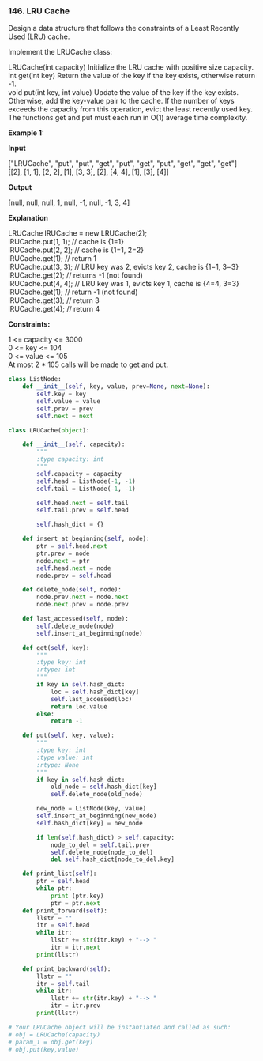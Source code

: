 ### 146. LRU Cache

Design a data structure that follows the constraints of a Least Recently Used (LRU) cache.

Implement the LRUCache class:  

LRUCache(int capacity) Initialize the LRU cache with positive size capacity.  
int get(int key) Return the value of the key if the key exists, otherwise return -1.  
void put(int key, int value) Update the value of the key if the key exists. Otherwise, add the key-value pair to the cache. If the number of keys exceeds the capacity from this operation, evict the least recently used key.  
The functions get and put must each run in O(1) average time complexity.  

**Example 1:**

**Input**

["LRUCache", "put", "put", "get", "put", "get", "put", "get", "get", "get"]  
[[2], [1, 1], [2, 2], [1], [3, 3], [2], [4, 4], [1], [3], [4]] 

**Output**  

[null, null, null, 1, null, -1, null, -1, 3, 4]  

**Explanation**

LRUCache lRUCache = new LRUCache(2);  
lRUCache.put(1, 1); // cache is {1=1}  
lRUCache.put(2, 2); // cache is {1=1, 2=2}  
lRUCache.get(1);    // return 1  
lRUCache.put(3, 3); // LRU key was 2, evicts key 2, cache is {1=1, 3=3}  
lRUCache.get(2);    // returns -1 (not found)  
lRUCache.put(4, 4); // LRU key was 1, evicts key 1, cache is {4=4, 3=3}  
lRUCache.get(1);    // return -1 (not found)  
lRUCache.get(3);    // return 3  
lRUCache.get(4);    // return 4  
 

**Constraints:**

1 <= capacity <= 3000  
0 <= key <= 104  
0 <= value <= 105  
At most 2 * 105 calls will be made to get and put.

```python
class ListNode:
    def __init__(self, key, value, prev=None, next=None):
        self.key = key
        self.value = value
        self.prev = prev
        self.next = next

class LRUCache(object):

    def __init__(self, capacity):
        """
        :type capacity: int
        """
        self.capacity = capacity
        self.head = ListNode(-1, -1)
        self.tail = ListNode(-1, -1)

        self.head.next = self.tail
        self.tail.prev = self.head

        self.hash_dict = {}

    def insert_at_beginning(self, node):
        ptr = self.head.next
        ptr.prev = node
        node.next = ptr
        self.head.next = node
        node.prev = self.head

    def delete_node(self, node):
        node.prev.next = node.next
        node.next.prev = node.prev

    def last_accessed(self, node):
        self.delete_node(node)
        self.insert_at_beginning(node)

    def get(self, key):
        """
        :type key: int
        :rtype: int
        """
        if key in self.hash_dict:
            loc = self.hash_dict[key]
            self.last_accessed(loc)
            return loc.value
        else:
            return -1

    def put(self, key, value):
        """
        :type key: int
        :type value: int
        :rtype: None
        """
        if key in self.hash_dict:
            old_node = self.hash_dict[key]
            self.delete_node(old_node)

        new_node = ListNode(key, value)
        self.insert_at_beginning(new_node)
        self.hash_dict[key] = new_node

        if len(self.hash_dict) > self.capacity:
            node_to_del = self.tail.prev
            self.delete_node(node_to_del)
            del self.hash_dict[node_to_del.key]

    def print_list(self):
        ptr = self.head
        while ptr:
            print (ptr.key)
            ptr = ptr.next
    def print_forward(self):
        llstr = ""
        itr = self.head
        while itr:
            llstr += str(itr.key) + "--> "
            itr = itr.next
        print(llstr)

    def print_backward(self):
        llstr = ""
        itr = self.tail
        while itr:
            llstr += str(itr.key) + "--> "
            itr = itr.prev
        print(llstr)         

# Your LRUCache object will be instantiated and called as such:
# obj = LRUCache(capacity)
# param_1 = obj.get(key)
# obj.put(key,value)
```